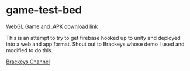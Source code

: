 # game-test-bed

[WebGL Game and .APK download link](http://game-test-bed.firebaseapp.com/)

This is an attempt to try to get firebase hooked up to unity and deployed into a web and app format. Shout out to Brackeys whose demo I used and modified to do this.

[Brackeys Channel](https://www.youtube.com/channel/UCYbK_tjZ2OrIZFBvU6CCMiA)
